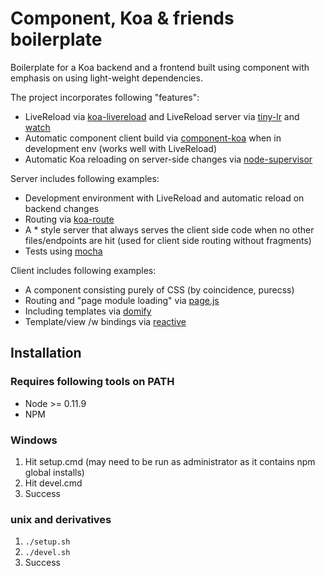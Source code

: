 # Component, Koa & friends boilerplate

Boilerplate for a Koa backend and a frontend built using component with emphasis on using light-weight dependencies.

The project incorporates following "features":
* LiveReload via [koa-livereload](https://github.com/yosuke-furukawa/koa-livereload) and LiveReload server via [tiny-lr](https://github.com/mklabs/tiny-lr) and [watch](https://github.com/mikeal/watch)
* Automatic component client build via [component-koa](https://github.com/component/koa.js) when in development env (works well with LiveReload)
* Automatic Koa reloading on server-side changes via [node-supervisor](https://github.com/isaacs/node-supervisor/)

Server includes following examples:
* Development environment with LiveReload and automatic reload on backend changes
* Routing via [koa-route](https://github.com/koajs/route)
* A * style server that always serves the client side code when no other files/endpoints are hit (used for client side routing without fragments)
* Tests using [mocha](http://visionmedia.github.io/mocha/)

Client includes following examples:
* A component consisting purely of CSS (by coincidence, purecss)
* Routing and "page module loading" via [page.js](https://github.com/visionmedia/page.js)
* Including templates via [domify](https://github.com/component/domify)
* Template/view /w bindings via [reactive](https://github.com/component/reactive)

## Installation

### Requires following tools on PATH
* Node >= 0.11.9
* NPM

### Windows
1. Hit setup.cmd (may need to be run as administrator as it contains npm global installs)
1. Hit devel.cmd
1. Success

### unix and derivatives
1. `./setup.sh`
1. `./devel.sh`
1. Success
